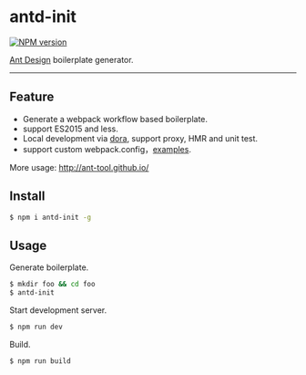 # antd-init

[![NPM version](https://img.shields.io/npm/v/antd-init.svg?style=flat)](https://npmjs.org/package/antd-init)

[Ant Design](https://github.com/ant-design/ant-design) boilerplate generator.

----

## Feature

- Generate a webpack workflow based boilerplate.
- support ES2015 and less.
- Local development via [dora](https://github.com/dora-js/dora), support proxy, HMR and unit test.
- support custom webpack.config，[examples](./boilerplate/webpack.config.js).

More usage: http://ant-tool.github.io/

## Install

```bash
$ npm i antd-init -g
```

## Usage

Generate boilerplate.

```bash
$ mkdir foo && cd foo
$ antd-init
```

Start development server.

```bash
$ npm run dev
```

Build.

```bash
$ npm run build
```
